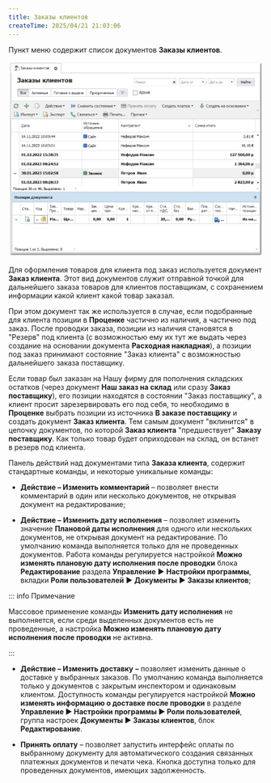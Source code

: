```yaml
---
title: Заказы клиентов
createTime: 2025/04/21 21:03:06
---
```

Пункт меню содержит список документов **Заказы клиентов**.

![](../../assets/specification/Aspose.Words.83ab1c44-6b28-430a-a5f2-4d9e6ba1abd4.301.png)

Для оформления товаров для клиента под заказ используется документ **Заказ клиента**. Этот вид документов служит отправной точкой для дальнейшего заказа товаров для клиентов поставщикам, с сохранением информации какой клиент какой товар заказал.

При этом документ так же используется в случае, если подобранные для клиента позиции в **Проценке** частично из наличия, а частично под заказ. После проводки заказа, позиции из наличия становятся в "Резерв" под клиента (с возможностью ему их тут же выдать через создание на основании документа **Расходная накладная**), а позиции под заказ принимают состояние "Заказ клиента" с возможностью дальнейшего заказа поставщику.

Если товар был заказан на Нашу фирму для пополнения складских остатков (через документ **Наш заказ на склад** или сразу **Заказ поставщику**), его позиции находятся в состоянии "Заказ поставщику", а клиент просит зарезервировать его под себя, то необходимо в **Проценке** выбрать позиции из источника **В заказе поставщику** и создать документ **Заказ клиента**. Тем самым документ "вклинится" в цепочку документов, по которой **Заказ клиента** "предшествует" **Заказу поставщику**. Как только товар будет оприходован на склад, он встанет в резерв под клиента.

Панель действий над документами типа **Заказа клиента**, содержит стандартные команды, и некоторые уникальные команды:

- **Действие – Изменить комментарий** – позволяет внести комментарий в один или несколько документов, не открывая документ на редактирование;

- **Действие –** **Изменить дату исполнения** – позволяет изменить значение **Плановой даты исполнения** для одного или нескольких документов, не открывая документ на редактирование. По умолчанию команда выполняется только для не проведенных документов. Работа команды регулируется настройкой **Можно изменять плановую дату исполнения после проводки** блока **Редактирование** раздела **Управление** ► **Настройки программы**, вкладки **Роли пользователей** ► **Документы** ► **Заказы клиентов**;

::: info Примечание

Массовое применение команды **Изменить дату исполнения** не выполняется, если среди выделенных документов есть не проведенные, а настройка **Можно изменять плановую дату исполнения после проводки** не активна.

:::

- **Действие – Изменить доставку** **–** позволяет изменить данные о доставке у выбранных заказов. По умолчанию команда выполняется только у документов с закрытым инспектором и одинаковым клиентом. Доступность команды регулируется настройкой **Можно изменять информацию о доставке после проводки** в разделе **Управление ► Настройки программы ► Роли пользователей**, группа настроек **Документы ► Заказы клиентов**, блок **Редактирование**.

- **Принять оплату** – позволяет запустить интерфейс оплаты по выбранному документу для автоматического создания связанных платежных документов и печати чека. Кнопка доступна только для проведенных документов, имеющих задолженность.